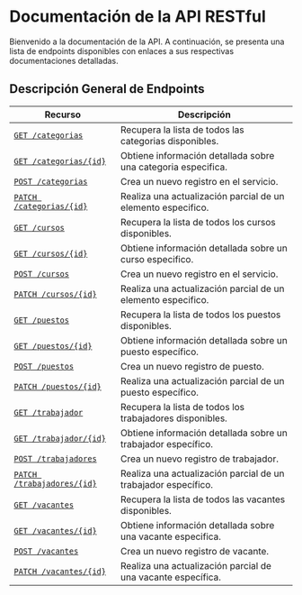 # Documentación de la API RESTful

Bienvenido a la documentación de la API. A continuación, se presenta una lista
de endpoints disponibles con enlaces a sus respectivas documentaciones detalladas.

## Descripción General de Endpoints

| Recurso                    | Descripción |
| -------------------------- | ----------- |
| [`GET /categorias`](./endpoints/categorias/get-categorias-all.md)               | Recupera la lista de todos las categorias disponibles. |
| [`GET /categorias/{id}`](./endpoints/categorias/get-categorias-id.md)          | Obtiene información detallada sobre una categoria especifica. |
| [`POST /categorias`](./endpoints/categorias/post-categorias.md)               | Crea un nuevo registro en el servicio. |
| [`PATCH /categorias/{id}`](./endpoints/categorias/patch-categorias.md)               | Realiza una actualización parcial de un elemento especifico. |
| [`GET /cursos`](./endpoints/cursos/get-cursos-all.md)              | Recupera la lista de todos los cursos disponibles. |
| [`GET /cursos/{id}`](./endpoints/cursos/get-cursos-id.md) | Obtiene información detallada sobre un curso especifico. |
| [`POST /cursos`](./endpoints/cursos/post-cursos.md)               | Crea un nuevo registro en el servicio. |
| [`PATCH /cursos/{id}`](./endpoints/cursos/patch-cursos.md)               | Realiza una actualización parcial de un elemento especifico. |
| [`GET /puestos`](./endpoints/puestos/get-puestos-all.md)             | Recupera la lista de todos los puestos disponibles. |
| [`GET /puestos/{id}`](./endpoints/puestos/get-puestos-id.md)        | Obtiene información detallada sobre un puesto específico. |
| [`POST /puestos`](./endpoints/puestos/post-puestos.md)         | Crea un nuevo registro de puesto.     |
| [`PATCH /puestos/{id}`](./endpoints/puestos/patch-puestos.md) | Realiza una actualización parcial de un puesto específico. |
| [`GET /trabajador`](./endpoints/trabajadores/get-trabajador-all.md)             | Recupera la lista de todos los trabajadores disponibles. |
| [`GET /trabajador/{id}`](./endpoints/trabajadores/get-trabajador-id.md)        | Obtiene información detallada sobre un trabajador específico. |
| [`POST /trabajadores`](./endpoints/trabajadores/post-trabajadores.md)         | Crea un nuevo registro de trabajador.         |
| [`PATCH /trabajadores/{id}`](./endpoints/trabajadores/patch-trabajadores.md) | Realiza una actualización parcial de un trabajador específico. |
| [`GET /vacantes`](./endpoints/vacantes/get-vacantes-all.md)             | Recupera la lista de todos las vacantes disponibles. |
| [`GET /vacantes/{id}`](./endpoints/vacantes/get-vacantes-id.md)        | Obtiene información detallada sobre una vacante especifica. |
| [`POST /vacantes`](./endpoints/vacantes/post-vacantes.md)         | Crea un nuevo registro de vacante.      |
| [`PATCH /vacantes/{id}`](./endpoints/vacantes/patch-vacantes.md) | Realiza una actualización parcial de una vacante específica. |